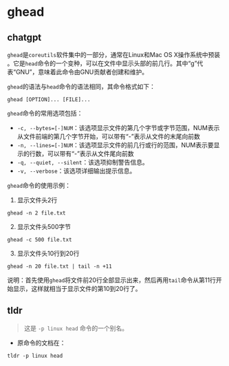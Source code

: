 # ghead 
## chatgpt 
`ghead`是`coreutils`软件集中的一部分，通常在Linux和Mac OS X操作系统中预装 。它是`head`命令的一个变种，可以在文件中显示头部的前几行。其中“g”代表“GNU”，意味着此命令由GNU贡献者创建和维护。

`ghead`的语法与`head`命令的语法相同，其命令格式如下：

```
ghead [OPTION]... [FILE]...
```

`ghead`命令的常用选项包括：

- `-c, --bytes=[-]NUM`：该选项显示文件的第几个字节或字节范围，NUM表示从文件前端的第几个字节开始，可以带有“-”表示从文件的末尾向前数
- `-n, --lines=[-]NUM`：该选项显示文件的前几行或行的范围，NUM表示要显示的行数，可以带有“-”表示从文件尾向前数
- `-q, --quiet, --silent`：该选项抑制警告信息。
- `-v, --verbose`：该选项详细输出提示信息。

`ghead`命令的使用示例：

1. 显示文件头2行

```
ghead -n 2 file.txt
```

2. 显示文件头500字节

```
ghead -c 500 file.txt
```

3. 显示文件头10行到20行

```
ghead -n 20 file.txt | tail -n +11
```

说明：首先使用`ghead`将文件前20行全部显示出来，然后再用`tail`命令从第11行开始显示，这样就相当于显示文件的第10到20行了。 

## tldr 
 
> 这是 `-p linux head` 命令的一个别名。

- 原命令的文档在：

`tldr -p linux head`
